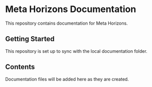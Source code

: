 # Meta Horizons Documentation

This repository contains documentation for Meta Horizons.

## Getting Started

This repository is set up to sync with the local documentation folder.

## Contents

Documentation files will be added here as they are created.
